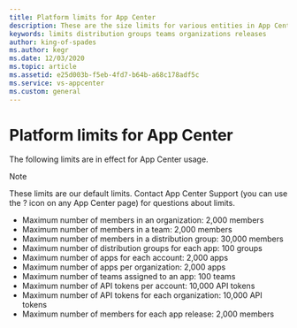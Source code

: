 ```yaml
---
title: Platform limits for App Center
description: These are the size limits for various entities in App Center.
keywords: limits distribution groups teams organizations releases
author: king-of-spades
ms.author: kegr
ms.date: 12/03/2020
ms.topic: article
ms.assetid: e25d003b-f5eb-4fd7-b64b-a68c178adf5c
ms.service: vs-appcenter
ms.custom: general
---
```


# Platform limits for App Center

The following limits are in effect for App Center usage.

> [!NOTE]
> These limits are our default limits. Contact App Center Support (you can use the ? icon on any App Center page) for questions about limits.

- Maximum number of members in an organization: 2,000 members
- Maximum number of members in a team: 2,000 members
- Maximum number of members in a distribution group: 30,000 members
- Maximum number of distribution groups for each app: 100 groups
- Maximum number of apps for each account: 2,000 apps
- Maximum number of apps per organization: 2,000 apps
- Maximum number of teams assigned to an app: 100 teams
- Maximum number of API tokens per account: 10,000 API tokens
- Maximum number of API tokens for each organization: 10,000 API tokens
- Maximum number of members for each app release: 2,000 members
